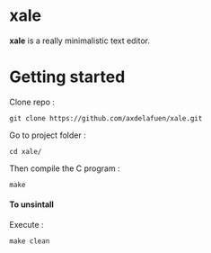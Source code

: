 # xale

**xale** is a really minimalistic text editor.

# Getting started

Clone repo :

```
git clone https://github.com/axdelafuen/xale.git
```

Go to project folder :

```
cd xale/
```

Then compile the C program :

```
make
```

#### To unsintall

Execute :

```
make clean
```
